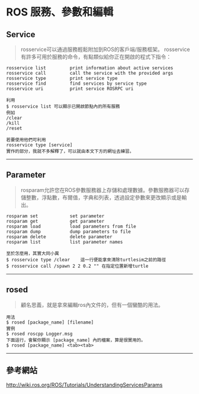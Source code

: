 ROS 服務、參數和編輯
=

Service
-
>rosservice可以通過服務輕鬆附加到ROS的客戶端/服務框架。 rosservice有許多可用於服務的命令，有點類似給你正在開啟的程式下指令：
```
rosservice list         print information about active services
rosservice call         call the service with the provided args
rosservice type         print service type
rosservice find         find services by service type
rosservice uri          print service ROSRPC uri
```

```
利用
$ rosservice list 可以顯示已開啟節點內的所有服務
例如
/clear
/kill
/reset
```
```
若要使用他們可利用
rosservice type [service]
實作的部分，我就不多解釋了，可以就由本文下方的網址去練習。
```

---

Parameter
-
>rosparam允許您在ROS參數服務器上存儲和處理數據。參數服務器可以存儲整數，浮點數，布爾值，字典和列表，透過設定參數來更改顯示或是輸出。
```
rosparam set            set parameter
rosparam get            get parameter
rosparam load           load parameters from file
rosparam dump           dump parameters to file
rosparam delete         delete parameter
rosparam list           list parameter names
```

```
至於怎麼用，其實大同小異
$ rosservice type /clear    這一行便能拿來清除turtlesim之前的路徑
$ rosservice call /spawn 2 2 0.2 "" 在指定位置新增turtle
```
---
rosed 
-
>顧名思義，就是拿來編輯ros內文件的，但有一個蠻酷的用法。
```
用法
$ rosed [package_name] [filename]
實例
$ rosed roscpp Logger.msg
下面這行，會幫你顯示 [package_name] 內的檔案，算是很實用的。
$ rosed [package_name] <tab><tab>
```

---
## 參考網站
http://wiki.ros.org/ROS/Tutorials/UnderstandingServicesParams
